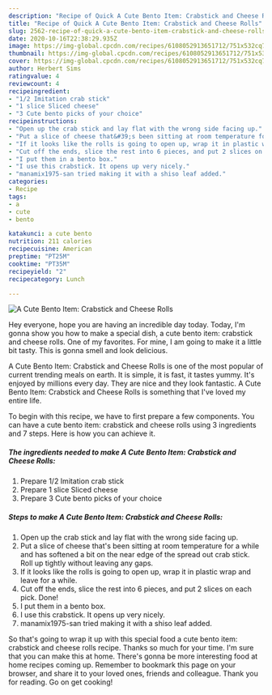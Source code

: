 ```yaml
---
description: "Recipe of Quick A Cute Bento Item: Crabstick and Cheese Rolls"
title: "Recipe of Quick A Cute Bento Item: Crabstick and Cheese Rolls"
slug: 2562-recipe-of-quick-a-cute-bento-item-crabstick-and-cheese-rolls
date: 2020-10-16T22:38:29.935Z
image: https://img-global.cpcdn.com/recipes/6108052913651712/751x532cq70/a-cute-bento-item-crabstick-and-cheese-rolls-recipe-main-photo.jpg
thumbnail: https://img-global.cpcdn.com/recipes/6108052913651712/751x532cq70/a-cute-bento-item-crabstick-and-cheese-rolls-recipe-main-photo.jpg
cover: https://img-global.cpcdn.com/recipes/6108052913651712/751x532cq70/a-cute-bento-item-crabstick-and-cheese-rolls-recipe-main-photo.jpg
author: Herbert Sims
ratingvalue: 4
reviewcount: 4
recipeingredient:
- "1/2 Imitation crab stick"
- "1 slice Sliced cheese"
- "3 Cute bento picks of your choice"
recipeinstructions:
- "Open up the crab stick and lay flat with the wrong side facing up."
- "Put a slice of cheese that&#39;s been sitting at room temperature for a while and has softened a bit on the near edge of the spread out crab stick. Roll up tightly without leaving any gaps."
- "If it looks like the rolls is going to open up, wrap it in plastic wrap and leave for a while."
- "Cut off the ends, slice the rest into 6 pieces, and put 2 slices on each pick. Done!"
- "I put them in a bento box."
- "I use this crabstick. It opens up very nicely."
- "manamix1975-san tried making it with a shiso leaf added."
categories:
- Recipe
tags:
- a
- cute
- bento

katakunci: a cute bento 
nutrition: 211 calories
recipecuisine: American
preptime: "PT25M"
cooktime: "PT35M"
recipeyield: "2"
recipecategory: Lunch

---
```



![A Cute Bento Item: Crabstick and Cheese Rolls](https://img-global.cpcdn.com/recipes/6108052913651712/751x532cq70/a-cute-bento-item-crabstick-and-cheese-rolls-recipe-main-photo.jpg)

Hey everyone, hope you are having an incredible day today. Today, I'm gonna show you how to make a special dish, a cute bento item: crabstick and cheese rolls. One of my favorites. For mine, I am going to make it a little bit tasty. This is gonna smell and look delicious.



A Cute Bento Item: Crabstick and Cheese Rolls is one of the most popular of current trending meals on earth. It is simple, it is fast, it tastes yummy. It's enjoyed by millions every day. They are nice and they look fantastic. A Cute Bento Item: Crabstick and Cheese Rolls is something that I've loved my entire life.


To begin with this recipe, we have to first prepare a few components. You can have a cute bento item: crabstick and cheese rolls using 3 ingredients and 7 steps. Here is how you can achieve it.

<!--inarticleads1-->

##### The ingredients needed to make A Cute Bento Item: Crabstick and Cheese Rolls:

1. Prepare 1/2 Imitation crab stick
1. Prepare 1 slice Sliced cheese
1. Prepare 3 Cute bento picks of your choice




<!--inarticleads2-->

##### Steps to make A Cute Bento Item: Crabstick and Cheese Rolls:

1. Open up the crab stick and lay flat with the wrong side facing up.
1. Put a slice of cheese that&#39;s been sitting at room temperature for a while and has softened a bit on the near edge of the spread out crab stick. Roll up tightly without leaving any gaps.
1. If it looks like the rolls is going to open up, wrap it in plastic wrap and leave for a while.
1. Cut off the ends, slice the rest into 6 pieces, and put 2 slices on each pick. Done!
1. I put them in a bento box.
1. I use this crabstick. It opens up very nicely.
1. manamix1975-san tried making it with a shiso leaf added.




So that's going to wrap it up with this special food a cute bento item: crabstick and cheese rolls recipe. Thanks so much for your time. I'm sure that you can make this at home. There's gonna be more interesting food at home recipes coming up. Remember to bookmark this page on your browser, and share it to your loved ones, friends and colleague. Thank you for reading. Go on get cooking!
